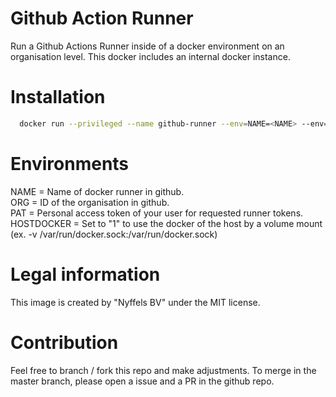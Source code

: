 # Github Action Runner 

Run a Github Actions Runner inside of a docker environment on an organisation level. This docker includes an internal docker instance. 

# Installation 

```bash
  docker run --privileged --name github-runner --env=NAME=<NAME> --env=ORG=<ORG> --env=PAT=<PAT> -d nyffelsit/github-runner:latest
```

# Environments 

NAME = Name of docker runner in github.  
ORG = ID of the organisation in github.  
PAT = Personal access token of your user for requested runner tokens.  
HOSTDOCKER = Set to "1" to use the docker of the host by a volume mount (ex. -v /var/run/docker.sock:/var/run/docker.sock)  

# Legal information
This image is created by "Nyffels BV" under the MIT license. 

# Contribution
Feel free to branch / fork this repo and make adjustments. To merge in the master branch, please open a issue and a PR in the github repo. 
